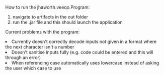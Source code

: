 How to run the jhaworth.veeqo.Program:
1. navigate to artifacts in the out folder
2. run the .jar file and this should launch the application


Current problems with the program:
<li>Currently doesn't correctly decode inputs not given in a format where the next character isn't a number</li>
<li>Doesn't sanitise inputs fully (e.g. code could be entered and this will through an error)</li>
<li>When referencing case automatically uses lowercase instead of asking the user which case to use</li>
